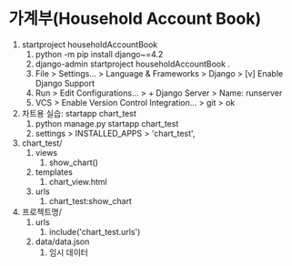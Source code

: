 # 가계부(Household Account Book)
1. startproject householdAccountBook
   1. python -m pip install django~=4.2
   2. django-admin startproject householdAccountBook .
   3. File > Settings... > Language & Frameworks > Django > [v] Enable Django Support
   4. Run > Edit Configurations... > + Django Server > Name: runserver
   5. VCS > Enable Version Control Integration... > git > ok
2. 차트용 실습: startapp chart_test
   1. python manage.py startapp chart_test
   2. settings > INSTALLED_APPS > 'chart_test', 
3. chart_test/
   1. views
      1. show_chart()
   2. templates
      1. chart_view.html
   3. urls
      1. chart_test:show_chart
4. 프로젝트명/
   1. urls
      1. include('chart_test.urls')
   2. data/data.json
      1. 임시 데이터